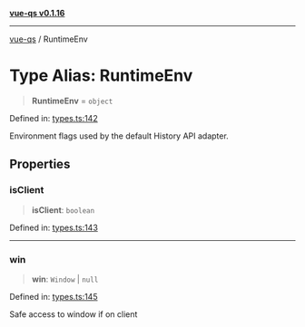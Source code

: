 [**vue-qs v0.1.16**](../README.md)

***

[vue-qs](../README.md) / RuntimeEnv

# Type Alias: RuntimeEnv

> **RuntimeEnv** = `object`

Defined in: [types.ts:142](https://github.com/iamsomraj/vue-qs/blob/e1f88d67026c08e56605a693106ef6b717bd39ad/src/types.ts#L142)

Environment flags used by the default History API adapter.

## Properties

### isClient

> **isClient**: `boolean`

Defined in: [types.ts:143](https://github.com/iamsomraj/vue-qs/blob/e1f88d67026c08e56605a693106ef6b717bd39ad/src/types.ts#L143)

***

### win

> **win**: `Window` \| `null`

Defined in: [types.ts:145](https://github.com/iamsomraj/vue-qs/blob/e1f88d67026c08e56605a693106ef6b717bd39ad/src/types.ts#L145)

Safe access to window if on client
